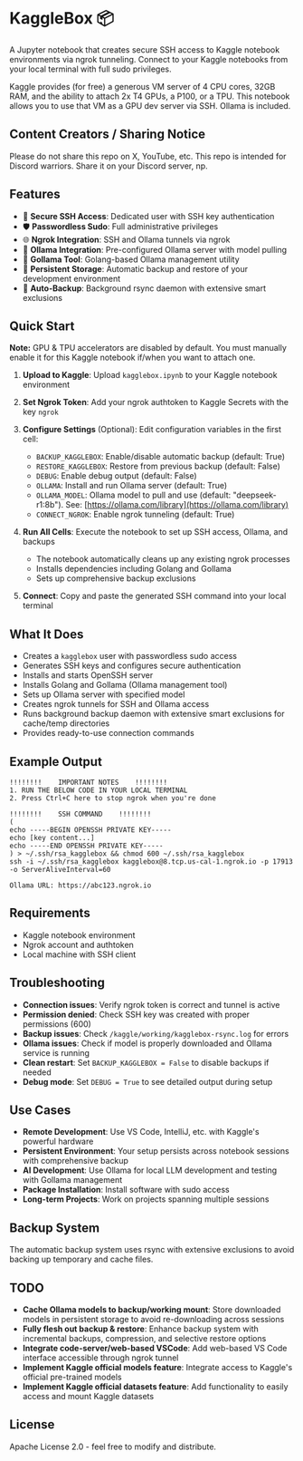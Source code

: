 # KaggleBox 📦

A Jupyter notebook that creates secure SSH access to Kaggle notebook environments via ngrok tunneling. Connect to your Kaggle notebooks from your local terminal with full sudo privileges.

Kaggle provides (for free) a generous VM server of 4 CPU cores, 32GB RAM, and the ability to attach 2x T4 GPUs, a P100, or a TPU. This notebook allows you to use that VM as a GPU dev server via SSH. Ollama is included.

## Content Creators / Sharing Notice

Please do not share this repo on X, YouTube, etc. This repo is intended for Discord warriors. Share it on your Discord server, np.

## Features

- 🔐 **Secure SSH Access**: Dedicated user with SSH key authentication
- 🛡️ **Passwordless Sudo**: Full administrative privileges
- 🌐 **Ngrok Integration**: SSH and Ollama tunnels via ngrok
- 🤖 **Ollama Integration**: Pre-configured Ollama server with model pulling
- 🔧 **Gollama Tool**: Golang-based Ollama management utility
- 💾 **Persistent Storage**: Automatic backup and restore of your development environment
- 🔄 **Auto-Backup**: Background rsync daemon with extensive smart exclusions

## Quick Start

**Note:** GPU & TPU accelerators are disabled by default. You must manually enable it for this Kaggle notebook if/when you want to attach one.

1. **Upload to Kaggle**: Upload `kagglebox.ipynb` to your Kaggle notebook environment

2. **Set Ngrok Token**: Add your ngrok authtoken to Kaggle Secrets with the key `ngrok`

3. **Configure Settings** (Optional): Edit configuration variables in the first cell:
   - `BACKUP_KAGGLEBOX`: Enable/disable automatic backup (default: True)
   - `RESTORE_KAGGLEBOX`: Restore from previous backup (default: False)  
   - `DEBUG`: Enable debug output (default: False)
   - `OLLAMA`: Install and run Ollama server (default: True)
   - `OLLAMA_MODEL`: Ollama model to pull and use (default: "deepseek-r1:8b"). See: [https://ollama.com/library](https://ollama.com/library)
   - `CONNECT_NGROK`: Enable ngrok tunneling (default: True)

4. **Run All Cells**: Execute the notebook to set up SSH access, Ollama, and backups
   - The notebook automatically cleans up any existing ngrok processes
   - Installs dependencies including Golang and Gollama
   - Sets up comprehensive backup exclusions

5. **Connect**: Copy and paste the generated SSH command into your local terminal

## What It Does

- Creates a `kagglebox` user with passwordless sudo access
- Generates SSH keys and configures secure authentication
- Installs and starts OpenSSH server
- Installs Golang and Gollama (Ollama management tool)
- Sets up Ollama server with specified model
- Creates ngrok tunnels for SSH and Ollama access
- Runs background backup daemon with extensive smart exclusions for cache/temp directories
- Provides ready-to-use connection commands

## Example Output

```
!!!!!!!!    IMPORTANT NOTES    !!!!!!!!
1. RUN THE BELOW CODE IN YOUR LOCAL TERMINAL
2. Press Ctrl+C here to stop ngrok when you're done

!!!!!!!!    SSH COMMAND    !!!!!!!!
(
echo -----BEGIN OPENSSH PRIVATE KEY-----
echo [key content...]
echo -----END OPENSSH PRIVATE KEY-----
) > ~/.ssh/rsa_kagglebox && chmod 600 ~/.ssh/rsa_kagglebox
ssh -i ~/.ssh/rsa_kagglebox kagglebox@8.tcp.us-cal-1.ngrok.io -p 17913 -o ServerAliveInterval=60

Ollama URL: https://abc123.ngrok.io
```

## Requirements

- Kaggle notebook environment
- Ngrok account and authtoken  
- Local machine with SSH client

## Troubleshooting

- **Connection issues**: Verify ngrok token is correct and tunnel is active
- **Permission denied**: Check SSH key was created with proper permissions (600)
- **Backup issues**: Check `/kaggle/working/kagglebox-rsync.log` for errors
- **Ollama issues**: Check if model is properly downloaded and Ollama service is running
- **Clean restart**: Set `BACKUP_KAGGLEBOX = False` to disable backups if needed
- **Debug mode**: Set `DEBUG = True` to see detailed output during setup

## Use Cases

- **Remote Development**: Use VS Code, IntelliJ, etc. with Kaggle's powerful hardware
- **Persistent Environment**: Your setup persists across notebook sessions with comprehensive backup
- **AI Development**: Use Ollama for local LLM development and testing with Gollama management
- **Package Installation**: Install software with sudo access
- **Long-term Projects**: Work on projects spanning multiple sessions

## Backup System

The automatic backup system uses rsync with extensive exclusions to avoid backing up temporary and cache files.

## TODO

- **Cache Ollama models to backup/working mount**: Store downloaded models in persistent storage to avoid re-downloading across sessions
- **Fully flesh out backup & restore**: Enhance backup system with incremental backups, compression, and selective restore options
- **Integrate code-server/web-based VSCode**: Add web-based VS Code interface accessible through ngrok tunnel
- **Implement Kaggle official models feature**: Integrate access to Kaggle's official pre-trained models
- **Implement Kaggle official datasets feature**: Add functionality to easily access and mount Kaggle datasets

## License

Apache License 2.0 - feel free to modify and distribute.